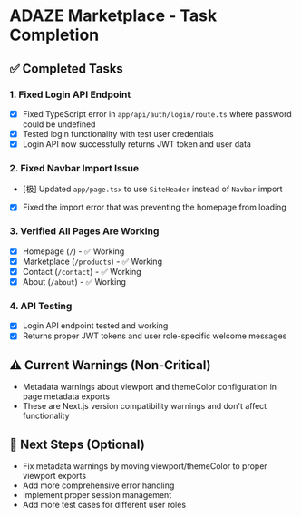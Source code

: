 # ADAZE Marketplace - Task Completion

## ✅ Completed Tasks

### 1. Fixed Login API Endpoint
- [x] Fixed TypeScript error in `app/api/auth/login/route.ts` where password could be undefined
- [x] Tested login functionality with test user credentials
- [x] Login API now successfully returns JWT token and user data

### 2. Fixed Navbar Import Issue
- [极] Updated `app/page.tsx` to use `SiteHeader` instead of `Navbar` import
- [x] Fixed the import error that was preventing the homepage from loading

### 3. Verified All Pages Are Working
- [x] Homepage (`/`) - ✅ Working
- [x] Marketplace (`/products`) - ✅ Working  
- [x] Contact (`/contact`) - ✅ Working
- [x] About (`/about`) - ✅ Working

### 4. API Testing
- [x] Login API endpoint tested and working
- [x] Returns proper JWT tokens and user role-specific welcome messages

## ⚠️ Current Warnings (Non-Critical)
- Metadata warnings about viewport and themeColor configuration in page metadata exports
- These are Next.js version compatibility warnings and don't affect functionality

## 🚀 Next Steps (Optional)
- Fix metadata warnings by moving viewport/themeColor to proper viewport exports
- Add more comprehensive error handling
- Implement proper session management
- Add more test cases for different user roles

